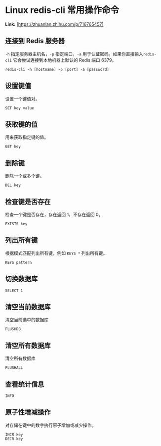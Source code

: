 # Linux redis-cli 常用操作命令



 **Link:** [https://zhuanlan.zhihu.com/p/716765457]

## 连接到 Redis 服务器  

`-h` 指定服务器主机名，`-p` 指定端口，`-a` 用于认证密码。如果你直接输入`redis-cli` 它会尝试连接到本地机器上默认的 Redis 端口 6379。

```
redis-cli -h [hostname] -p [port] -a [password]
```
## 设置键值  

设置一个键值对。

```
SET key value
```
## 获取键的值  

用来获取指定键的值。

```
GET key
```
## 删除键  

删除一个或多个键。

```
DEL key
```
## 检查键是否存在  

检查一个键是否存在，存在返回 1，不存在返回 0。

```
EXISTS key
```
## 列出所有键  

根据模式匹配列出所有键，例如 `KEYS *` 列出所有键。

```
KEYS pattern
```
## 切换数据库  
```
SELECT 1
```
## 清空当前数据库  

清空当前选中的数据库

```
FLUSHDB
```
## 清空所有数据库  

清空所有数据库

```
FLUSHALL
```
## 查看统计信息  
```
INFO
```
## 原子性增减操作  

对存储在键中的数字执行原子增加或减少操作。

```
INCR key
DECR key
```
